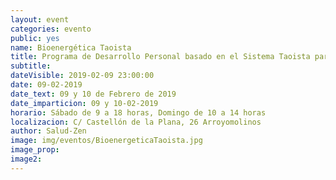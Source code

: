 ```yaml
---
layout: event
categories: evento
public: yes
name: Bioenergética Taoista
title: Programa de Desarrollo Personal basado en el Sistema Taoista para transformar el estrés en vitalidad. Bioenergética. Taoísta. Qui-Gong - Tao Curativo
subtitle:
dateVisible: 2019-02-09 23:00:00
date: 09-02-2019
date_text: 09 y 10 de Febrero de 2019
date_imparticion: 09 y 10-02-2019
horario: Sábado de 9 a 18 horas, Domingo de 10 a 14 horas
localizacion: C/ Castellón de la Plana, 26 Arroyomolinos
author: Salud-Zen
image: img/eventos/BioenergeticaTaoista.jpg
image_prop:
image2:
---
```

